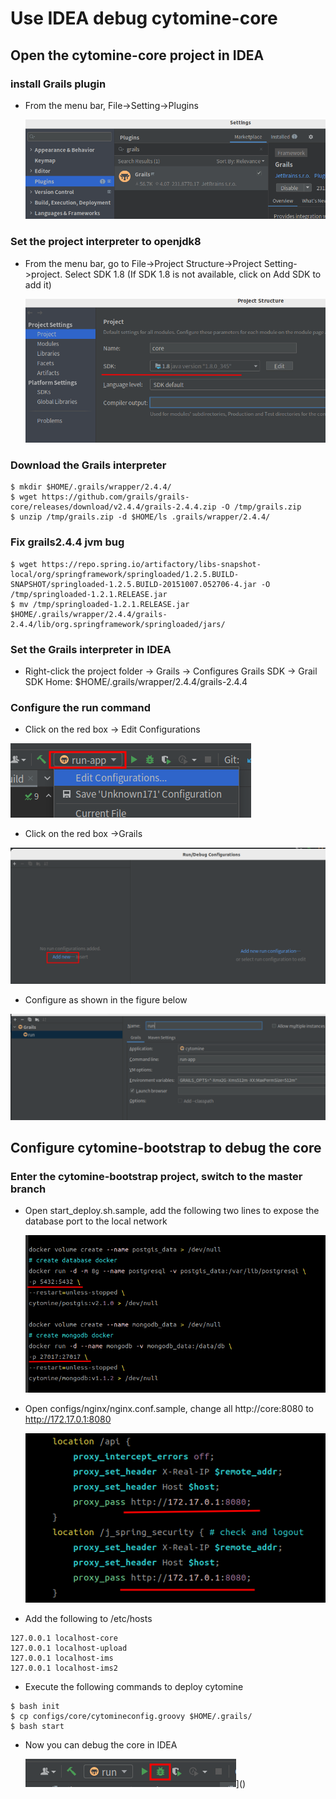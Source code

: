 # Use IDEA debug cytomine-core

## Open the cytomine-core project in IDEA

### install Grails plugin
- From the menu bar, File->Setting->Plugins

    ![img.png](core/grails_plugin.png)

### Set the project interpreter to openjdk8
- From the menu bar, go to File->Project Structure->Project Setting->project. Select SDK 1.8 (If SDK 1.8 is not available, click on Add SDK to add it)

    ![img.png](core/sdk.png)

### Download the Grails interpreter
```
$ mkdir $HOME/.grails/wrapper/2.4.4/
$ wget https://github.com/grails/grails-core/releases/download/v2.4.4/grails-2.4.4.zip -O /tmp/grails.zip
$ unzip /tmp/grails.zip -d $HOME/ls .grails/wrapper/2.4.4/
```

### Fix grails2.4.4 jvm bug
```
$ wget https://repo.spring.io/artifactory/libs-snapshot-local/org/springframework/springloaded/1.2.5.BUILD-SNAPSHOT/springloaded-1.2.5.BUILD-20151007.052706-4.jar -O /tmp/springloaded-1.2.1.RELEASE.jar
$ mv /tmp/springloaded-1.2.1.RELEASE.jar $HOME/.grails/wrapper/2.4.4/grails-2.4.4/lib/org.springframework/springloaded/jars/
```
### Set the Grails interpreter in IDEA
- Right-click the project folder -> Grails -> Configures Grails SDK -> Grail SDK Home: $HOME/.grails/wrapper/2.4.4/grails-2.4.4

### Configure the run command

- Click on the red box -> Edit Configurations

![img.png](core/config_run_cmd.png)

- Click on the red box ->Grails

![img.png](core/add_new_configuration.png)

- Configure as shown in the figure below

![img.png](core/run_cmd_config.png)


## Configure cytomine-bootstrap to debug the core
### Enter the cytomine-bootstrap project, switch to the master branch

- Open start_deploy.sh.sample, add the following two lines to expose the database port to the local network
    
    ![img.png](core/sql_port.png)

- Open configs/nginx/nginx.conf.sample, change all http://core:8080 to http://172.17.0.1:8080

    ![img.png](core/nginx_core.png)

- Add the following to /etc/hosts
```
127.0.0.1 localhost-core
127.0.0.1 localhost-upload
127.0.0.1 localhost-ims
127.0.0.1 localhost-ims2
```
- Execute the following commands to deploy cytomine
```
$ bash init
$ cp configs/core/cytomineconfig.groovy $HOME/.grails/
$ bash start
```
- Now you can debug the core in IDEA

    ![img.png](core/core_debug.png)]()